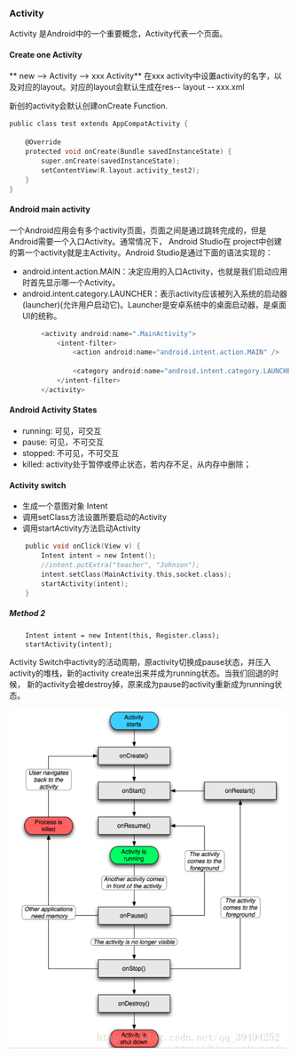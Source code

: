 ### Activity
Activity 是Android中的一个重要概念，Activity代表一个页面。

#### Create one Activity
** new --> Activity --> xxx Activity**
在xxx activity中设置activity的名字，以及对应的layout。对应的layout会默认生成在res-- layout -- xxx.xml

新创的activity会默认创建onCreate Function.
```c
public class test extends AppCompatActivity {

    @Override
    protected void onCreate(Bundle savedInstanceState) {
        super.onCreate(savedInstanceState);
        setContentView(R.layout.activity_test2);
    }
}
```

#### Android main activity
一个Android应用会有多个activity页面，页面之间是通过跳转完成的，但是Android需要一个入口Activity。通常情况下， Android Studio在
project中创建的第一个activity就是主Activity。Android Studio是通过下面的语法实现的：

- android.intent.action.MAIN：决定应用的入口Activity，也就是我们启动应用时首先显示哪一个Activity。
- android.intent.category.LAUNCHER：表示activity应该被列入系统的启动器(launcher)(允许用户启动它)。Launcher是安卓系统中的桌面启动器，是桌面UI的统称。
```c
        <activity android:name=".MainActivity">
            <intent-filter>
                <action android:name="android.intent.action.MAIN" />

                <category android:name="android.intent.category.LAUNCHER" />
            </intent-filter>
        </activity>
```

#### Android Activity States
- running: 可见，可交互
- pause: 可见，不可交互
- stopped: 不可见，不可交互
- killed: activity处于暂停或停止状态，若内存不足，从内存中删除；

#### Activity switch
- 生成一个意图对象 Intent
- 调用setClass方法设置所要启动的Activity
- 调用startActivity方法启动Activity

```c
    public void onClick(View v) {
        Intent intent = new Intent();
        //intent.putExtra("teacher", "Johnson");
        intent.setClass(MainActivity.this,socket.class);
        startActivity(intent);
    }
```
##### Method 2
```
    Intent intent = new Intent(this, Register.class);
    startActivity(intent);
```

Activity Switch中activity的活动周期，原activity切换成pause状态，并压入activity的堆栈，新的activity create出来并成为running状态。当我们回退的时候，
新的activity会被destroy掉，原来成为pause的activity重新成为running状态。

![activity_switch](./activity.png)
